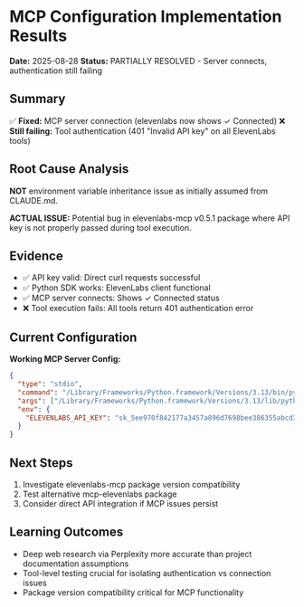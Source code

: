 # MCP Configuration Implementation Results

**Date:** 2025-08-28
**Status:** PARTIALLY RESOLVED - Server connects, authentication still failing

## Summary

✅ **Fixed:** MCP server connection (elevenlabs now shows ✓ Connected)
❌ **Still failing:** Tool authentication (401 "Invalid API key" on all ElevenLabs tools)

## Root Cause Analysis

**NOT** environment variable inheritance issue as initially assumed from CLAUDE.md.

**ACTUAL ISSUE:** Potential bug in elevenlabs-mcp v0.5.1 package where API key is not properly passed during tool execution.

## Evidence

- ✅ API key valid: Direct curl requests successful
- ✅ Python SDK works: ElevenLabs client functional
- ✅ MCP server connects: Shows ✓ Connected status
- ❌ Tool execution fails: All tools return 401 authentication error

## Current Configuration

**Working MCP Server Config:**
```json
{
  "type": "stdio",
  "command": "/Library/Frameworks/Python.framework/Versions/3.13/bin/python3",
  "args": ["/Library/Frameworks/Python.framework/Versions/3.13/lib/python3.13/site-packages/elevenlabs_mcp/server.py"],
  "env": {
    "ELEVENLABS_API_KEY": "sk_5ee970f842177a3457a896d7698bee386355abcd360b28f4"
  }
}
```

## Next Steps

1. Investigate elevenlabs-mcp package version compatibility
2. Test alternative mcp-elevenlabs package
3. Consider direct API integration if MCP issues persist

## Learning Outcomes

- Deep web research via Perplexity more accurate than project documentation assumptions
- Tool-level testing crucial for isolating authentication vs connection issues
- Package version compatibility critical for MCP functionality
